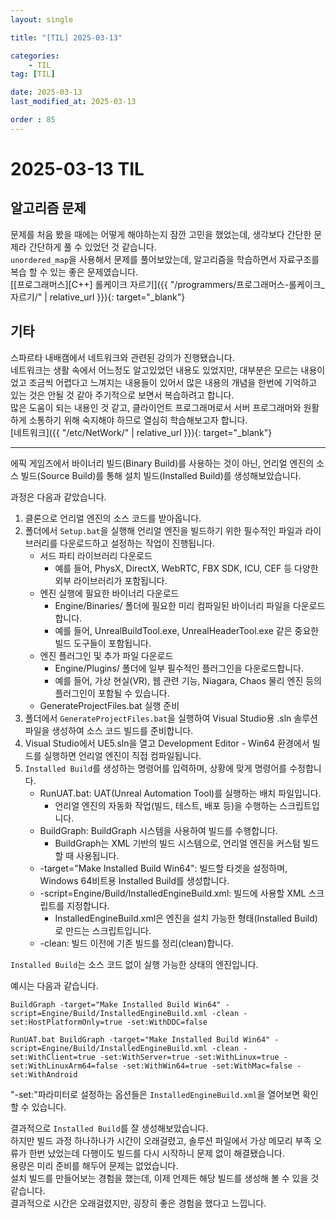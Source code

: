 ```yaml
---
layout: single

title: "[TIL] 2025-03-13"

categories:
    - TIL
tag: [TIL]

date: 2025-03-13
last_modified_at: 2025-03-13

order : 85
---
```


# 2025-03-13 TIL

## 알고리즘 문제

문제를 처음 봤을 때에는 어떻게 해야하는지 잠깐 고민을 했었는데, 생각보다 간단한 문제라 간단하게 풀 수 있었던 것 같습니다.  
`unordered_map`을 사용해서 문제를 풀어보았는데, 알고리즘을 학습하면서 자료구조를 복습 할 수 있는 좋은 문제였습니다.  
[[프로그래머스][C++] 롤케이크 자르기]({{ "/programmers/프로그래머스-롤케이크_자르기/" | relative_url }}){: target="_blank"}

## 기타

스파르타 내배캠에서 네트워크와 관련된 강의가 진행됐습니다.  
네트워크는 생활 속에서 어느정도 알고있었던 내용도 있었지만, 대부분은 모르는 내용이었고 조금씩 어렵다고 느껴지는 내용들이 있어서 많은 내용의 개념을 한번에 기억하고 있는 것은 안될 것 같아 주기적으로 보면서 복습하려고 합니다.  
많은 도움이 되는 내용인 것 같고, 클라이언트 프로그래머로서 서버 프로그래머와 원활하게 소통하기 위해 숙지해야 하므로 열심히 학습해보고자 합니다.  
[네트워크]({{ "/etc/NetWork/" | relative_url }}){: target="_blank"}

---

에픽 게임즈에서 바이너리 빌드(Binary Build)를 사용하는 것이 아닌, 언리얼 엔진의 소스 빌드(Source Build)를 통해 설치 빌드(Installed Build)를 생성해보았습니다.

과정은 다음과 같았습니다.

1. 클론으로 언리얼 엔진의 소스 코드를 받아옵니다.
2. 폴더에서 `Setup.bat`을 실행해 언리얼 엔진을 빌드하기 위한 필수적인 파일과 라이브러리를 다운로드하고 설정하는 작업이 진행됩니다.
    + 서드 파티 라이브러리 다운로드
        + 예를 들어, PhysX, DirectX, WebRTC, FBX SDK, ICU, CEF 등 다양한 외부 라이브러리가 포함됩니다.
    + 엔진 실행에 필요한 바이너리 다운로드
        + Engine/Binaries/ 폴더에 필요한 미리 컴파일된 바이너리 파일을 다운로드합니다.
        + 예를 들어, UnrealBuildTool.exe, UnrealHeaderTool.exe 같은 중요한 빌드 도구들이 포함됩니다.
    + 엔진 플러그인 및 추가 파일 다운로드
        + Engine/Plugins/ 폴더에 일부 필수적인 플러그인을 다운로드합니다.
        + 예를 들어, 가상 현실(VR), 웹 관련 기능, Niagara, Chaos 물리 엔진 등의 플러그인이 포함될 수 있습니다.
    + GenerateProjectFiles.bat 실행 준비
3. 폴더에서 `GenerateProjectFiles.bat`을 실행하여 Visual Studio용 .sln 솔루션 파일을 생성하여 소스 코드 빌드를 준비합니다.
4. Visual Studio에서 UE5.sln을 열고 Development Editor - Win64 환경에서 빌드를 실행하면 언리얼 엔진이 직접 컴파일됩니다.
5. `Installed Build`를 생성하는 명령어를 입력하며, 상황에 맞게 명령어를 수정합니다.
    + RunUAT.bat: UAT(Unreal Automation Tool)를 실행하는 배치 파일입니다.
        + 언리얼 엔진의 자동화 작업(빌드, 테스트, 배포 등)을 수행하는 스크립트입니다.
    + BuildGraph: BuildGraph 시스템을 사용하여 빌드를 수행합니다.
        + BuildGraph는 XML 기반의 빌드 시스템으로, 언리얼 엔진을 커스텀 빌드할 때 사용됩니다.
    + -target="Make Installed Build Win64": 빌드할 타겟을 설정하며, Windows 64비트용 Installed Build를 생성합니다.
    + -script=Engine/Build/InstalledEngineBuild.xml: 빌드에 사용할 XML 스크립트를 지정합니다.
        + InstalledEngineBuild.xml은 엔진을 설치 가능한 형태(Installed Build)로 만드는 스크립트입니다.
    + -clean: 빌드 이전에 기존 빌드를 정리(clean)합니다.

`Installed Build`는 소스 코드 없이 실행 가능한 상태의 엔진입니다.

예시는 다음과 같습니다.

```
BuildGraph -target="Make Installed Build Win64" -script=Engine/Build/InstalledEngineBuild.xml -clean -set:HostPlatformOnly=true -set:WithDDC=false
```

```
RunUAT.bat BuildGraph -target="Make Installed Build Win64" -script=Engine/Build/InstalledEngineBuild.xml -clean -set:WithClient=true -set:WithServer=true -set:WithLinux=true -set:WithLinuxArm64=false -set:WithWin64=true -set:WithMac=false -set:WithAndroid
```

"-set:"파라미터로 설정하는 옵션들은 `InstalledEngineBuild.xml`을 열어보면 확인할 수 있습니다.

결과적으로 `Installed Build`를 잘 생성해보았습니다.  
하지만 빌드 과정 하나하나가 시간이 오래걸렸고, 솔루션 파일에서 가상 메모리 부족 오류가 한번 났었는데 다행이도 빌드를 다시 시작하니 문제 없이 해결됐습니다.  
용량은 미리 준비를 해두어 문제는 없었습니다.  
설치 빌드를 만들어보는 경험을 했는데, 이제 언제든 해당 빌드를 생성해 볼 수 있을 것 같습니다.  
결과적으로 시간은 오래걸렸지만, 굉장히 좋은 경험을 했다고 느낍니다.